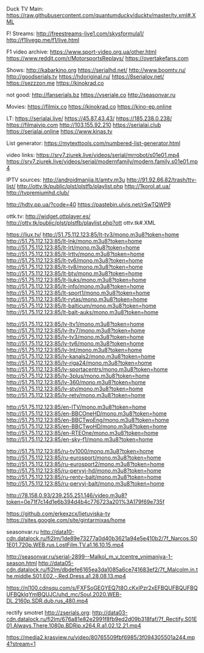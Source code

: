 
Duck TV Main:
https://raw.githubusercontent.com/quantumducky/ducktv/master/tv.xml#.XML

F! Streams:
http://freestreams-live1.com/skysformula1/
http://f1livegp.me/f1/live.html

F1 video archive:
https://www.sport-video.org.ua/other.html
https://www.reddit.com/r/MotorsportsReplays/
https://overtakefans.com

Shows:
http://kabarkino.org
https://serialhd.net/
http://www.boomtv.ru/
http://goodserials.tv
https://hdoriginal.ru/
https://8serialov.net/
https://sezzzon.me
https://kinokrad.co

not good:
http://fanserials.bz
https://vseriale.co
http://seasonvar.ru

Movies:
https://filmix.co
https://kinokrad.co
https://kino-ep.online

LT:
https://serialai.live/
https://45.87.43.43/
https://185.238.0.238/  https://filmaivip.com
http://103.155.92.210
https://serialai.club
https://serialai.online
https://www.kinas.tv


List generator:
https://mytexttools.com/numbered-list-generator.html

video links:
https://srv7.ziurek.live/videos/serial/mrrobot/s01e01.mp4
https://srv7.ziurek.live/videos/serial/modernfamily/modern.family.s01e01.mp4


IPTV sources:
http://androidmanija.lt/amtv.m3u
http://91.92.66.82/trash/ttv-list/
http://ottv.tk/public/plst/plstfb/playlist.php
http://1korol.at.ua/
http://tvpremiumhd.club/

http://hdtv.pp.ua/?code=40
https://pastebin.ulvis.net/rSwTQWP9


ottk.tv:
http://widget.ottplayer.es/
http://ottv.tk/public/plst/plstfb/playlist.php?ott
ottv.tk#.XML


https://liux.tv/
http://51.75.112.123:85/lt-tv3/mono.m3u8?token=home
http://51.75.112.123:85/lt-lnk/mono.m3u8?token=home
http://51.75.112.123:85/lt-lrt/mono.m3u8?token=home
http://51.75.112.123:85/lt-lrttv/mono.m3u8?token=home
http://51.75.112.123:85/lt-tv6/mono.m3u8?token=home
http://51.75.112.123:85/lt-tv8/mono.m3u8?token=home
http://51.75.112.123:85/lt-btv/mono.m3u8?token=home
http://51.75.112.123:85/lt-liuks/mono.m3u8?token=home
http://51.75.112.123:85/lt-info/mono.m3u8?token=home
http://51.75.112.123:85/lt-sport1/mono.m3u8?token=home
http://51.75.112.123:85/lt-rytas/mono.m3u8?token=home
http://51.75.112.123:85/lt-balticum/mono.m3u8?token=home
http://51.75.112.123:85/lt-balt-auks/mono.m3u8?token=home

http://51.75.112.123:85/lv-ltv1/mono.m3u8?token=home
http://51.75.112.123:85/lv-ltv7/mono.m3u8?token=home
http://51.75.112.123:85/lv-tv3/mono.m3u8?token=home
http://51.75.112.123:85/lv-tv6/mono.m3u8?token=home
http://51.75.112.123:85/lv-lnt/mono.m3u8?token=home
http://51.75.112.123:85/lv-kanals2/mono.m3u8?token=home
http://51.75.112.123:85/lv-riga24/mono.m3u8?token=home
http://51.75.112.123:85/lv-sportacentrs/mono.m3u8?token=home
http://51.75.112.123:85/lv-3plus/mono.m3u8?token=home
http://51.75.112.123:85/lv-360/mono.m3u8?token=home
http://51.75.112.123:85/lv-stv/mono.m3u8?token=home
http://51.75.112.123:85/lv-retv/mono.m3u8?token=home

http://51.75.112.123:85/en-ITV/mono.m3u8?token=home
http://51.75.112.123:85/en-BBCOneHD/mono.m3u8?token=home
http://51.75.112.123:85/en-BBCTwoEng/mono.m3u8?token=home
http://51.75.112.123:85/en-BBCTwoHD/mono.m3u8?token=home
http://51.75.112.123:85/en-RTEOne/mono.m3u8?token=home
http://51.75.112.123:85/en-sky-f1/mono.m3u8?token=home

http://51.75.112.123:85/ru-tv1000/mono.m3u8?token=home
http://51.75.112.123:85/ru-eurosport/mono.m3u8?token=home
http://51.75.112.123:85/ru-eurosport2/mono.m3u8?token=home
http://51.75.112.123:85/ru-pervyj-hd/mono.m3u8?token=home
http://51.75.112.123:85/ru-rentv-balt/mono.m3u8?token=home
http://51.75.112.123:85/ru-pervyj-balt/mono.m3u8?token=home



http://78.158.0.93/239.255.251.146/video.m3u8?token=0e71f7c14d1e6b394d4b4c776723a201%3A179f69e735f

https://github.com/erkexzcx/lietuviska-tv
https://sites.google.com/site/gintarmixas/home

seasonvar.ru
http://data10-cdn.datalock.ru/fi2lm/1de89e73277a0d40b3621a94e5e410b2/7f_Narcos.S01E01.720p.WEB.rus.LostFilm.TV.a1.16.10.15.mp4

http://seasonvar.ru/serial-2899--Malkol_m_v_tcentre_vnimaniya-1-season.html
http://data05-cdn.datalock.ru/fi2lm/dbdefe6165ea3da1085a6ce741683ef2/7f_Malcolm.in.the.middle.S01.E02.-.Red.Dress.a1.28.08.13.mp4

https://nl100.cdnsqu.com/s/FXFSoGEGYEQ7t8O.cKxIPzr2xEFBQUFBQUFBQUFBQklqYmlBQUJC/uhd_mc/Soul.2020.WEB-DL.2160p.SDR.dub.rus_480.mp4

rectify smotret
http://zserials.org:
http://data03-cdn.datalock.ru/fi2lm/676a81e82e2991f8fb9ed2d09b318faf/7f_Rectify.S01E01.Always.There.1080p.BDRip.x264.R.a1.02.12.21.mp4

https://media2.krasview.ru/video/80765509fbf6985/3f094305501a244.mp4?stream=1

